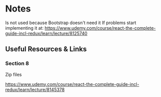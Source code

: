 # Notes

<SideDrawer /> Is not used because Bootstrap doesn't need it
If problems start implementing it at: https://www.udemy.com/course/react-the-complete-guide-incl-redux/learn/lecture/8125740

## Useful Resources & Links

### Section 8

Zip files

https://www.udemy.com/course/react-the-complete-guide-incl-redux/learn/lecture/8145378
